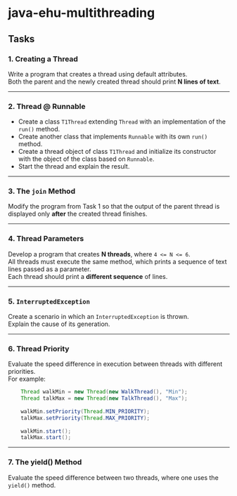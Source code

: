 # java-ehu-multithreading

## Tasks

### 1. Creating a Thread

Write a program that creates a thread using default attributes.  
Both the parent and the newly created thread should print **N lines of text**.

---

### 2. Thread @ Runnable

- Create a class `T1Thread` extending `Thread` with an implementation of the `run()` method.
- Create another class that implements `Runnable` with its own `run()` method.
- Create a thread object of class `T1Thread` and initialize its constructor with the object of the class based on `Runnable`.
- Start the thread and explain the result.

---

### 3. The `join` Method

Modify the program from Task 1 so that the output of the parent thread is displayed only **after** the created thread finishes.

---

### 4. Thread Parameters

Develop a program that creates **N threads**, where `4 <= N <= 6`.  
All threads must execute the same method, which prints a sequence of text lines passed as a parameter.  
Each thread should print a **different sequence** of lines.

---

### 5. `InterruptedException`

Create a scenario in which an `InterruptedException` is thrown.  
Explain the cause of its generation.

---

### 6. Thread Priority

Evaluate the speed difference in execution between threads with different priorities.  
For example:

```java
    Thread walkMin = new Thread(new WalkThread(), "Min");
    Thread talkMax = new Thread(new TalkThread(), "Max");
    
    walkMin.setPriority(Thread.MIN_PRIORITY);
    talkMax.setPriority(Thread.MAX_PRIORITY);
    
    walkMin.start();
    talkMax.start();
```

---

### 7. The yield() Method

Evaluate the speed difference between two threads, where one uses the `yield()` method.
